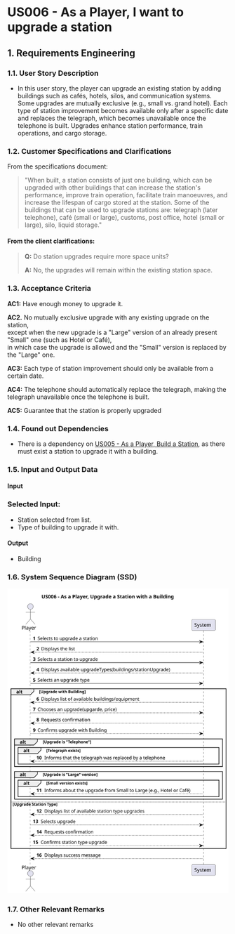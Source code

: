 # US006 - As a Player, I want to upgrade a station

## 1. Requirements Engineering

### 1.1. User Story Description

- In this user story, the player can upgrade an existing station by adding buildings such as cafés, hotels, silos, and communication systems. Some upgrades are mutually exclusive (e.g., small vs. grand hotel). Each type of station improvement becomes available only after a specific date and replaces the telegraph, which becomes unavailable once the telephone is built. Upgrades enhance station performance, train operations, and cargo storage.

### 1.2. Customer Specifications and Clarifications

From the specifications document:

> "When built, a station consists of just one building, which can be upgraded with other buildings that can increase the station's performance, improve train operation, facilitate train manoeuvres, and increase the lifespan of cargo stored at the station. Some of the buildings that can be used to upgrade stations are: telegraph (later telephone), café  (small or large), customs, post office, hotel (small or large), silo, liquid storage."

#### From the client clarifications:
> **Q:** Do station upgrades require more space units?
>
> **A:** No, the upgrades will remain within the existing station space.

### 1.3. Acceptance Criteria

**AC1:** Have enough money to upgrade it.

**AC2.** No mutually exclusive upgrade with any existing upgrade on the station,  
  except when the new upgrade is a "Large" version of an already present "Small" one (such as Hotel or Café),  
  in which case the upgrade is allowed and the "Small" version is replaced by the "Large" one.

**AC3:** Each type of station improvement should only be available from a certain date.

**AC4:** The telephone should automatically replace the telegraph, making the telegraph unavailable once the telephone is built.

**AC5:** Guarantee that the station is properly upgraded 


### 1.4. Found out Dependencies

- There is a dependency on [US005 - As a Player, Build a Station](../US005), as there must exist a station to upgrade it with a building.

### 1.5. Input and Output Data
#### Input
  ### Selected Input:
  - Station selected from list.
  - Type of building to upgrade it with.

#### Output
- Building

### 1.6. System Sequence Diagram (SSD)

![US006-SSD](svg/US006-SSD.svg)

### 1.7. Other Relevant Remarks

- No other relevant remarks
